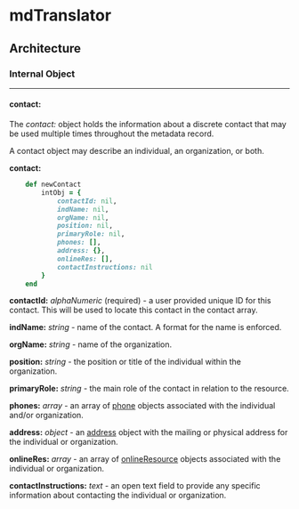 # mdTranslator

## Architecture

### Internal Object
---
#### contact:

The *contact:* object holds the information about a discrete contact that may be used multiple times throughout the metadata record.

A contact object may describe an individual, an organization, or both.

__contact:__
````ruby
    def newContact
        intObj = {
            contactId: nil,
            indName: nil,
            orgName: nil,
            position: nil,
            primaryRole: nil,
            phones: [],
            address: {},
            onlineRes: [],
            contactInstructions: nil
        }
    end
````

__contactId:__ *alphaNumeric* (required) - a user provided unique ID for this contact.  This will be used to locate this contact in the contact array.

__indName:__ *string* - name of the contact.  A format for the name is enforced.

__orgName:__ *string* - name of the organization.

__position:__ *string* - the position or title of the individual within the organization.

__primaryRole:__ *string* - the main role of the contact in relation to the resource.

__phones:__ *array* - an array of [phone](../mdtranslator/phone.md) objects associated with the individual and/or organization.

__address:__ *object* - an [address](../mdtranslator/address.md) object with the mailing or physical address for the individual or organization.

__onlineRes:__ *array* - an array of [onlineResource](../mdtranslator/onlineResource.md) objects associated with the individual or organization.

__contactInstructions:__ *text* - an open text field to provide any specific information about contacting the individual or organization.
